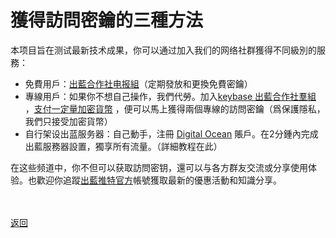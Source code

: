 

# 獲得訪問密鑰的三種方法

本项目旨在测试最新技术成果，你可以通过加入我们的网络社群獲得不同級別的服務：
<ul>
<li>免費用戶：<a href="https://t.me/outlinex">出藍合作社电报組</a>（定期發放和更換免費密鑰）</li>
<li>專線用戶：如果你不想自己操作，我們代勞。加入<a href="https://keybase.io/team/outliners">keybase 出藍合作社羣組 </a>，<a href="pay.html">支付一定量加密貨幣</a> ，便可以馬上獲得兩個專線的訪問密鑰（爲保護隱私，我們只接受加密貨幣）</li>
<li>自行架设出蓝服务器：自己動手，注冊 <a href="https://m.do.co/c/aa23a82f8f21">Digital Ocean</a> 賬戶。在2分鍾內完成出藍服務器設置，獨享所有流量。（詳細教程在此）</li>
</ul>

在这些频道中，你不但可以获取訪問密钥，還可以与各方群友交流或分享使用体验。也歡迎你追蹤<a href="https://twitter.com/outline_x">出藍推特官方</a>帳號獲取最新的優惠活動和知識分享。

<br><br><a href="https://outliners.github.io/">返回</a>
